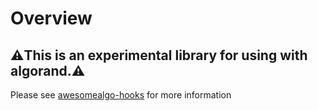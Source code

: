 # Overview

## ⚠️This is an experimental library for using with algorand.⚠️

Please see [awesomealgo-hooks](https://github.com/awesome-algorand/awesomealgo-hooks) for more information

